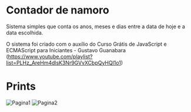 # Contador de namoro
Sistema simples que conta os anos, meses e dias entre a data de hoje e a data escolhida.

O sistema foi criado com o auxílio do Curso Grátis de JavaScript e ECMAScript para Iniciantes - Gustavo Guanabara (https://www.youtube.com/playlist?list=PLHz_AreHm4dlsK3Nr9GVvXCbpQyHQl1o1)

# Prints
![Pagina1](https://user-images.githubusercontent.com/64747697/150233848-3db5b892-c0a2-453f-a24f-e3951edde716.png)
![Pagina2](https://user-images.githubusercontent.com/64747697/150233876-643f84d3-623e-488e-9edd-f5a10351ab4d.png)
